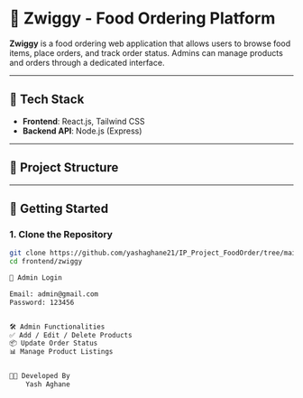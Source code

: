 # 🍔 Zwiggy - Food Ordering Platform

**Zwiggy** is a food ordering web application that allows users to browse food items, place orders, and track order status. Admins can manage products and orders through a dedicated interface.

---

## 🚀 Tech Stack

- **Frontend**: React.js, Tailwind CSS  
- **Backend API**: Node.js (Express)

---

## 📁 Project Structure

---

## 🔧 Getting Started

### 1. Clone the Repository

```bash
git clone https://github.com/yashaghane21/IP_Project_FoodOrder/tree/main
cd frontend/zwiggy

🔐 Admin Login

Email: admin@gmail.com
Password: 123456


🛠️ Admin Functionalities
✅ Add / Edit / Delete Products
📦 Update Order Status
📊 Manage Product Listings


🧑‍💻 Developed By
    Yash Aghane

